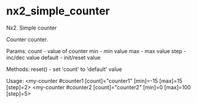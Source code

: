 # nx2_simple_counter
Nx2. Simple counter

Counter counter.

Params:
count - value of counter
min - min value
max - max value
step - inc/dec value
default - init/reset value

Methods:
reset() - set 'count' to 'default' value

Usage:
<my-counter #counter1 [count]="counter1" [min]=-15 [max]=15 [step]=2></my-counter>
<my-counter #counter2 [count]="counter2" [min]=0 [max]=100 [step]=5></my-counter>

